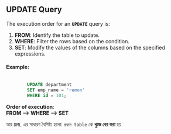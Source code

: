 ## **UPDATE Query**

The execution order for an **`UPDATE`** query is:
1. **FROM**: Identify the table to update.
2. **WHERE**: Filter the rows based on the condition.
3. **SET**: Modify the values of the columns based on the specified expressions.

#### Example:

```SQL

		UPDATE department
		SET emp_name = 'remon'
		WHERE id = 101;

```

**Order of execution**:  
			**FROM --> WHERE --> SET**


আর `DML` এর সাধারণ বৈশিষ্ট্য হলো: `প্রথমে table` কে **খুজে বের করা** হয়